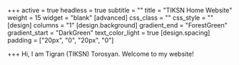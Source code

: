 +++
active = true
headless = true
subtitle = ""
title = "TIKSN Home Website"
weight = 15
widget = "blank"
[advanced]
css_class = ""
css_style = ""
[design]
columns = "1"
[design.background]
gradient_end = "ForestGreen"
gradient_start = "DarkGreen"
text_color_light = true
[design.spacing]
padding = ["20px", "0", "20px", "0"]

+++
Hi, I am Tigran (TIKSN) Torosyan. Welcome to my website!